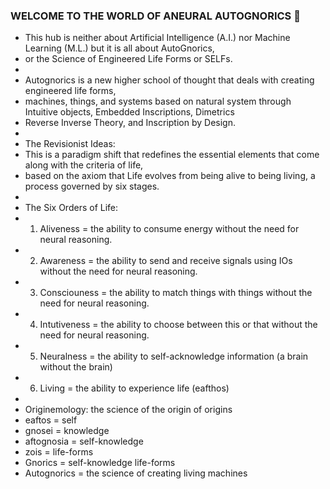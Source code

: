 ### WELCOME TO THE WORLD OF ANEURAL AUTOGNORICS 👋
- This hub is neither about Artificial Intelligence (A.I.) nor Machine Learning (M.L.) but it is all about AutoGnorics,
- or the Science of Engineered Life Forms or SELFs.
-
- Autognorics is a new higher school of thought that deals with creating engineered life forms, 
- machines, things, and systems based on natural system through Intuitive objects, Embedded Inscriptions, Dimetrics
- Reverse Inverse Theory, and Inscription by Design.
-
- The Revisionist Ideas:
- This is a paradigm shift that redefines the essential elements that come along with the criteria of life, 
- based on the axiom that Life evolves from being alive to being living, a process governed by six stages.
-
- The Six Orders of Life:
- 1. Aliveness = the ability to consume energy without the need for neural reasoning.
- 2. Awareness = the ability to send and receive signals using IOs without the need for neural reasoning.
- 3. Consciouness = the ability to match things with things without the need for neural reasoning.
- 4. Intutiveness = the ability to choose between this or that without the need for neural reasoning.
- 5. Neuralness = the ability to self-acknowledge information (a brain without the brain)
- 6. Living = the ability to experience life (eafthos)
-
- Originemology: the science of the origin of origins
-    eaftos = self
-    gnosei = knowledge
-    aftognosia = self-knowledge
-    zois = life-forms
-    Gnorics = self-knowledge life-forms
-    Autognorics = the science of creating living machines



<!--
**Autognorics/Autognorics** is a ✨ _special_ ✨ repository because its `README.md` (this file) appears on your GitHub profile.

Here are some ideas to get you started:

-

- 👯 I’m looking to collaborate on ...
- 🤔 I’m looking for help with ...
- 💬 Ask me about ...
- 📫 How to reach me: ...
- 😄 Pronouns: ...

-->

